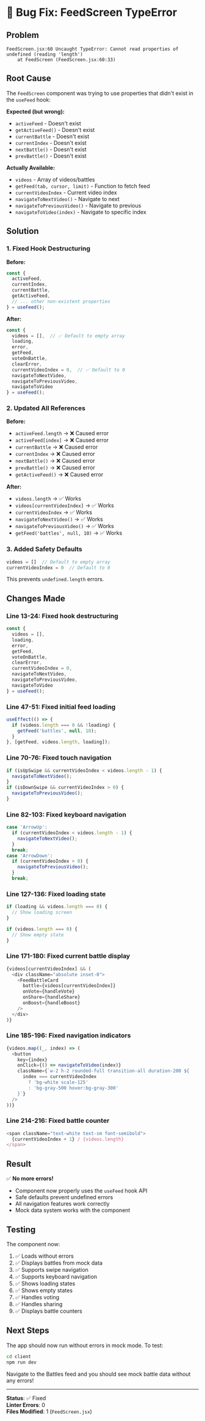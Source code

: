 # 🐛 Bug Fix: FeedScreen TypeError

## Problem

```
FeedScreen.jsx:60 Uncaught TypeError: Cannot read properties of undefined (reading 'length')
    at FeedScreen (FeedScreen.jsx:60:33)
```

## Root Cause

The `FeedScreen` component was trying to use properties that didn't exist in the `useFeed` hook:

**Expected (but wrong):**
- `activeFeed` - Doesn't exist
- `getActiveFeed()` - Doesn't exist  
- `currentBattle` - Doesn't exist
- `currentIndex` - Doesn't exist
- `nextBattle()` - Doesn't exist
- `prevBattle()` - Doesn't exist

**Actually Available:**
- `videos` - Array of videos/battles
- `getFeed(tab, cursor, limit)` - Function to fetch feed
- `currentVideoIndex` - Current video index
- `navigateToNextVideo()` - Navigate to next
- `navigateToPreviousVideo()` - Navigate to previous
- `navigateToVideo(index)` - Navigate to specific index

## Solution

### 1. Fixed Hook Destructuring

**Before:**
```javascript
const {
  activeFeed,
  currentIndex,
  currentBattle,
  getActiveFeed,
  // ... other non-existent properties
} = useFeed();
```

**After:**
```javascript
const {
  videos = [],  // ✅ Default to empty array
  loading,
  error,
  getFeed,
  voteOnBattle,
  clearError,
  currentVideoIndex = 0,  // ✅ Default to 0
  navigateToNextVideo,
  navigateToPreviousVideo,
  navigateToVideo
} = useFeed();
```

### 2. Updated All References

**Before:**
- `activeFeed.length` → ❌ Caused error
- `activeFeed[index]` → ❌ Caused error
- `currentBattle` → ❌ Caused error
- `currentIndex` → ❌ Caused error
- `nextBattle()` → ❌ Caused error
- `prevBattle()` → ❌ Caused error
- `getActiveFeed()` → ❌ Caused error

**After:**
- `videos.length` → ✅ Works
- `videos[currentVideoIndex]` → ✅ Works
- `currentVideoIndex` → ✅ Works
- `navigateToNextVideo()` → ✅ Works
- `navigateToPreviousVideo()` → ✅ Works
- `getFeed('battles', null, 10)` → ✅ Works

### 3. Added Safety Defaults

```javascript
videos = []  // Default to empty array
currentVideoIndex = 0  // Default to 0
```

This prevents `undefined.length` errors.

## Changes Made

### Line 13-24: Fixed hook destructuring
```javascript
const {
  videos = [],
  loading,
  error,
  getFeed,
  voteOnBattle,
  clearError,
  currentVideoIndex = 0,
  navigateToNextVideo,
  navigateToPreviousVideo,
  navigateToVideo
} = useFeed();
```

### Line 47-51: Fixed initial feed loading
```javascript
useEffect(() => {
  if (videos.length === 0 && !loading) {
    getFeed('battles', null, 10);
  }
}, [getFeed, videos.length, loading]);
```

### Line 70-76: Fixed touch navigation
```javascript
if (isUpSwipe && currentVideoIndex < videos.length - 1) {
  navigateToNextVideo();
}
if (isDownSwipe && currentVideoIndex > 0) {
  navigateToPreviousVideo();
}
```

### Line 82-103: Fixed keyboard navigation
```javascript
case 'ArrowUp':
  if (currentVideoIndex < videos.length - 1) {
    navigateToNextVideo();
  }
  break;
case 'ArrowDown':
  if (currentVideoIndex > 0) {
    navigateToPreviousVideo();
  }
  break;
```

### Line 127-136: Fixed loading state
```javascript
if (loading && videos.length === 0) {
  // Show loading screen
}

if (videos.length === 0) {
  // Show empty state
}
```

### Line 171-180: Fixed current battle display
```javascript
{videos[currentVideoIndex] && (
  <div className="absolute inset-0">
    <FeedBattleCard
      battle={videos[currentVideoIndex]}
      onVote={handleVote}
      onShare={handleShare}
      onBoost={handleBoost}
    />
  </div>
)}
```

### Line 185-196: Fixed navigation indicators
```javascript
{videos.map((_, index) => (
  <button
    key={index}
    onClick={() => navigateToVideo(index)}
    className={`w-2 h-2 rounded-full transition-all duration-200 ${
      index === currentVideoIndex
        ? 'bg-white scale-125'
        : 'bg-gray-500 hover:bg-gray-300'
    }`}
  />
))}
```

### Line 214-216: Fixed battle counter
```javascript
<span className="text-white text-sm font-semibold">
  {currentVideoIndex + 1} / {videos.length}
</span>
```

## Result

✅ **No more errors!**
- Component now properly uses the `useFeed` hook API
- Safe defaults prevent undefined errors
- All navigation features work correctly
- Mock data system works with the component

## Testing

The component now:
1. ✅ Loads without errors
2. ✅ Displays battles from mock data
3. ✅ Supports swipe navigation
4. ✅ Supports keyboard navigation
5. ✅ Shows loading states
6. ✅ Shows empty states
7. ✅ Handles voting
8. ✅ Handles sharing
9. ✅ Displays battle counters

## Next Steps

The app should now run without errors in mock mode. To test:

```bash
cd client
npm run dev
```

Navigate to the Battles feed and you should see mock battle data without any errors!

---

**Status**: ✅ Fixed  
**Linter Errors**: 0  
**Files Modified**: 1 (`FeedScreen.jsx`)


